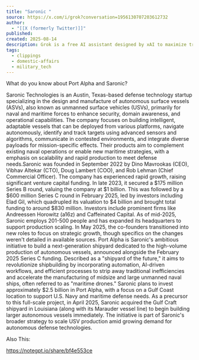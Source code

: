 ```yaml
---
title: "Saronic "
source: https://x.com/i/grok?conversation=1956130707203612732
author:
  - "[[X (formerly Twitter)]]"
published: 
created: 2025-08-14
description: Grok is a free AI assistant designed by xAI to maximize truth and objectivity. Grok offers real-time search, image generation, trend analysis, and more.
tags:
  - clippings
  - domestic-affairs
  - military_tech
---
```



What do you know about Port Alpha and Saronic?

Saronic Technologies is an Austin, Texas-based defense technology startup specializing in the design and manufacture of autonomous surface vessels (ASVs), also known as unmanned surface vehicles (USVs), primarily for naval and maritime forces to enhance security, domain awareness, and operational capabilities. The company focuses on building intelligent, adaptable vessels that can be deployed from various platforms, navigate autonomously, identify and track targets using advanced sensors and algorithms, communicate in contested environments, and integrate diverse payloads for mission-specific effects. Their products aim to complement existing naval operations or enable new maritime strategies, with a emphasis on scalability and rapid production to meet defense needs.Saronic was founded in September 2022 by Dino Mavrookas (CEO), Vibhav Altekar (CTO), Doug Lambert (COO), and Rob Lehman (Chief Commercial Officer). The company has experienced rapid growth, raising significant venture capital funding. In late 2023, it secured a $175 million Series B round, valuing the company at $1 billion. This was followed by a $600 million Series C round in February 2025, led by investors including Elad Gil, which quadrupled its valuation to $4 billion and brought total funding to around $830 million. Investors include prominent firms like Andreessen Horowitz (a16z) and Caffeinated Capital. As of mid-2025, Saronic employs 201-500 people and has expanded its headquarters to support production scaling. In May 2025, the co-founders transitioned into new roles to focus on strategic growth, though specifics on the changes weren't detailed in available sources. Port Alpha is Saronic's ambitious initiative to build a next-generation shipyard dedicated to the high-volume production of autonomous vessels, announced alongside the February 2025 Series C funding. Described as a "shipyard of the future," it aims to revolutionize shipbuilding by incorporating automation, AI-driven workflows, and efficient processes to strip away traditional inefficiencies and accelerate the manufacturing of midsize and large unmanned naval ships, often referred to as "maritime drones." Saronic plans to invest approximately $2.5 billion in Port Alpha, with a focus on a Gulf Coast location to support U.S. Navy and maritime defense needs. As a precursor to this full-scale project, in April 2025, Saronic acquired the Gulf Craft shipyard in Louisiana (along with its Marauder vessel line) to begin building larger autonomous vessels immediately. The initiative is part of Saronic's broader strategy to scale USV production amid growing demand for autonomous defense technologies.


Also This:

https://notegpt.io/share/bf4e553ce

